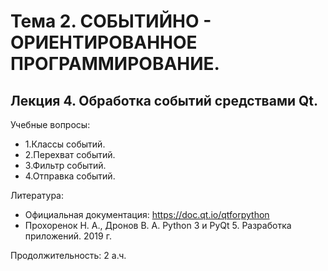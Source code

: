 Тема 2. СОБЫТИЙНО - ОРИЕНТИРОВАННОЕ ПРОГРАММИРОВАНИЕ.
=
Лекция 4. Обработка событий средствами Qt.
-

Учебные вопросы:
 - 1.Классы событий.
 - 2.Перехват событий.
 - 3.Фильтр событий.
 - 4.Отправка событий.
     
Литература:
 - Официальная документация: https://doc.qt.io/qtforpython
 - Прохоренок Н. А., Дронов В. А. Python 3 и PyQt 5. Разработка приложений. 2019 г. 

Продолжительность: 2 а.ч.